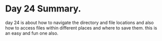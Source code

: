 # Day 24 Summary.

day 24 is about how to navigate the directory and file locations and also
how to access files within different places and where to save them. this is
an easy and fun one also.
